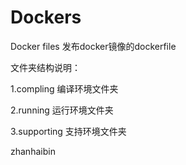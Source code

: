 # Dockers

Docker files 发布docker镜像的dockerfile

文件夹结构说明：

1.compling  编译环境文件夹

2.running		运行环境文件夹

3.supporting	支持环境文件夹


zhanhaibin

